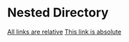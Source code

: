 # Nested Directory

[All links are relative](../chapter_1.md)
[This link is absolute](/chapter_1.md)

